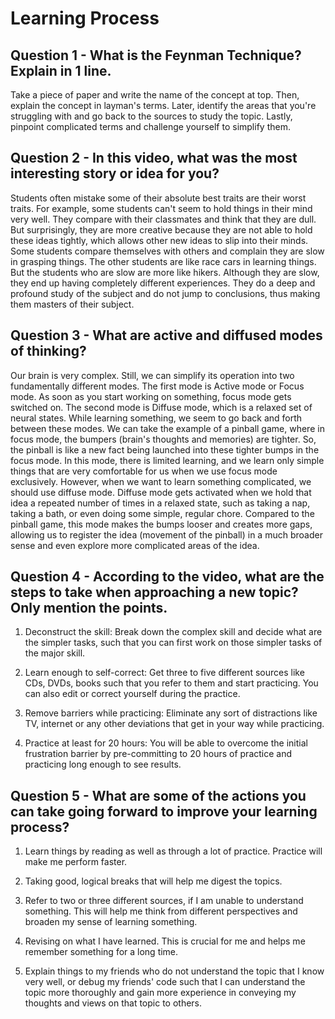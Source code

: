 # Learning Process

## Question 1 - What is the Feynman Technique? Explain in 1 line.

Take a piece of paper and write the name of the concept at top. Then, explain the concept in layman's terms. Later, identify the areas that you're struggling with and go back to the sources to study the topic. Lastly, pinpoint complicated terms and challenge yourself to simplify them.

## Question 2 - In this video, what was the most interesting story or idea for you?

Students often mistake some of their absolute best traits are their worst traits.
For example, some students can't seem to hold things in their mind very well. They compare with their classmates and think that they are dull. But surprisingly, they are more creative because they are not able to hold these ideas tightly, which allows other new ideas to slip into their minds. Some students compare themselves with others and complain they are slow in grasping things. The other students are like race cars in learning things. But the students who are slow are more like hikers. Although they are slow, they end up having completely different experiences. They do a deep and profound study of the subject and do not jump to conclusions, thus making them masters of their subject.

## Question 3 - What are active and diffused modes of thinking?

Our brain is very complex. Still, we can simplify its operation into two fundamentally different modes. The first mode is Active mode or Focus mode. As soon as you start working on something, focus mode gets switched on. The second mode is Diffuse mode, which is a relaxed set of neural states. While learning something, we seem to go back and forth between these modes. We can take the example of a pinball game, where in focus mode, the bumpers (brain's thoughts and memories) are tighter. So, the pinball is like a new fact being launched into these tighter bumps in the focus mode. In this mode, there is limited learning, and we learn only simple things that are very comfortable for us when we use focus mode exclusively. However, when we want to learn something complicated, we should use diffuse mode. Diffuse mode gets activated when we hold that idea a repeated number of times in a relaxed state, such as taking a nap, taking a bath, or even doing some simple, regular chore. Compared to the pinball game, this mode makes the bumps looser and creates more gaps, allowing us to register the idea (movement of the pinball) in a much broader sense and even explore more complicated areas of the idea.

## Question 4 - According to the video, what are the steps to take when approaching a new topic? Only mention the points.

1. Deconstruct the skill: Break down the complex skill and decide what are the simpler tasks, such that you can first work on those simpler tasks of the major skill.

2. Learn enough to self-correct: Get three to five different sources like CDs, DVDs, books such that you refer to them and start practicing. You can also edit or correct yourself during the practice.

3. Remove barriers while practicing: Eliminate any sort of distractions like TV, internet or any other deviations that get in your way while practicing.

4. Practice at least for 20 hours: You will be able to overcome the initial frustration barrier by pre-committing to 20 hours of practice and practicing long enough to see results.

## Question 5 - What are some of the actions you can take going forward to improve your learning process?

1. Learn things by reading as well as through a lot of practice. Practice will make me perform faster.

2. Taking good, logical breaks that will help me digest the topics.

3. Refer to two or three different sources, if I am unable to understand something. This will help me think from different perspectives and broaden my sense of learning something.

4. Revising on what I have learned. This is crucial for me and helps me remember something for a long time.

5. Explain things to my friends who do not understand the topic that I know very well, or debug my friends' code such that I can understand the topic more thoroughly and gain more experience in conveying my thoughts and views on that topic to others.
